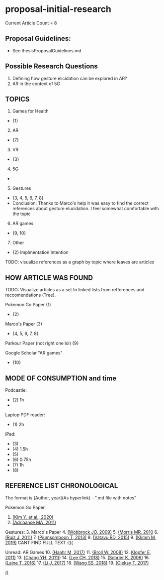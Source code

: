 # proposal-initial-research

Current Article Count = 8

## Proposal Guidelines: 

- See thesisProposalGuidelines.md

## Possible Research Questions 

1. Defining how gesture elicidation can be explored in AR? 
2. AR in the context of 5G

## TOPICS 

1. Games for Health 
- {1}

2. AR 
- {7}

3. VR 
- {3}

4. 5G 
- 

5. Gestures 
- {3, 4, 5, 6, 7, 8}
- Conclusion: Thanks to Marco's help it was easy to find the correct references about gesture elucidation. I feel somewhat comfortable with the topic

6. AR games
- {9, 10}

7. Other 
- {2} Implmentation Intention 

TODO: visualize references as a graph by topic where leaves are articles

## HOW ARTICLE WAS FOUND 

TODO: Visualize articles as a set fo linked lists from refferences and reccomendations (Tree).

Pokemon Go Paper (1)
 - {2}
 
Marco's Paper (3) 
- {4, 5, 6, 7, 8} 

Parkour Paper (not right one lol) {9} 

Google Scholar "AR games"
- {10}

## MODE OF CONSUMPTION and time 

Podcastle:
- (2) 1h
- 
Laptop PDF reader: 
- (1) 2h

iPad:
- (3)
- (4) 1.5h
- (5) 
- (6) 0.75h
- (7) 1h
- (8) 


## REFERENCE LIST CHRONOLOGICAL

The format is [Author, year](As hyperlink) - ".md file with notes"

Pokemon Go Paper 
1. [(Kim Y, et al., 2020)](https://dl.acm.org/doi/abs/10.1145/3313831.3376830) 
2. [(Adriaanse MA, 2011)](https://www.sciencedirect.com/science/article/pii/S0195666310005325?via%3Dihub) 

Gestures: 
3. Marco's Paper 
4. [(Wobbrock JO, 2009)](http://dl.acm.org/citation.cfm?doid=1518701.1518866)
5. [(Morris MR, 2010](https://dl.acm.org/doi/10.5555/1839214.1839260) 
6. [(Ruiz J, 2011)](http://dl.acm.org/citation.cfm?doid=1978942.1978971)
7. [(Piumsomboon T, 2013)](https://dl.acm.org/doi/10.1145/2468356.2468527) 
8. [(Vatavu RD, 2015)](https://dl.acm.org/doi/10.1145/2702123.2702223) 
9. [(Klimm M, 2019)](https://dl.acm.org/doi/10.1145/3341215.3358249) CANT FIND FULL TEXT :(((

Unread: AR Games
10. [(Haahr M, 2017)](https://www.researchgate.net/publication/320886488_Creating_Location-Based_Augmented-Reality_Games_for_Cultural_Heritage)
11. [(Broll W, 2008)](https://www.researchgate.net/publication/3210675_Toward_next-gen_mobile_AR_games)
12. [Klopfer E, 2011)](https://onlinelibrary.wiley.com/doi/abs/10.1002/yd.378?casa_token=o-3E09idJK0AAAAA:rawp_kT67DF9hFbQoMd8zhKYUu4lI8S-KpYUr_GN-zo6jatHEQYlvKLf3XamNlYPF0sSUpUIBRsWJQ) 
13. [(Chang YH, 2011)](https://ieeexplore.ieee.org/abstract/document/6093653)) 
14. [(Lee CH, 2018)](https://www.semanticscholar.org/paper/What-drives-stickiness-in-location-based-AR-games-Lee-Chiang/69c7545bef083fde4bf94db446d030450b8fab8a)
15. [(Schrier K, 2006)](https://www.researchgate.net/publication/234823573_Using_augmented_reality_games_to_teach_21st_century_skills)
16. [(Laine T, 2016)](https://www.researchgate.net/publication/289602126_Science_Spots_AR_a_platform_for_science_learning_games_with_augmented_reality)
17. [(Li J, 2017)](https://www.researchgate.net/publication/317801421_Augmented_Reality_Games_for_Learning_A_Literature_Review)
18. [(Wang SS, 2018)](https://journals.sagepub.com/doi/abs/10.1177/0013916518817878)
19. [(Oleksy T, 2017)](https://www.researchgate.net/publication/317392637_Catch_them_all_and_increase_your_place_attachment_The_role_of_location-based_augmented_reality_games_in_changing_people_-_place_relations)

[()]()
